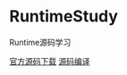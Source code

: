 # RuntimeStudy
Runtime源码学习

[官方源码下载](https://opensource.apple.com/tarballs/objc4/)
[源码编译](https://www.jianshu.com/p/73b37cc5937c)